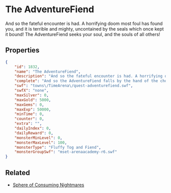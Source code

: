 # The AdventureFiend

And so the fateful encounter is had. A horrifying doom most foul has found you, and it is terrible and mighty, uncontained by the seals which once kept it bound! The AdventureFiend seeks your soul, and the souls of all others!

## Properties

```json
{
    "id": 1832,
    "name": "The AdventureFiend",
    "description": "And so the fateful encounter is had. A horrifying doom most foul has found you, and it is terrible and mighty, uncontained by the seals which once kept it bound! The AdventureFiend seeks your soul, and the souls of all others!",
    "complete": "And so the AdventureFiend falls by the hand of the chosen hero, but in time, it will return, for it is never truly gone forever.",
    "swf": "towns\/TimeArena\/quest-adventurefiend.swf",
    "swfX": "none",
    "maxSilver": 0,
    "maxGold": 5000,
    "maxGems": 0,
    "maxExp": 50000,
    "minTime": 0,
    "counter": 0,
    "extra": "",
    "dailyIndex": 0,
    "dailyReward": 0,
    "monsterMinLevel": 0,
    "monsterMaxLevel": 100,
    "monsterType": "Fluffy Tog and Fiend",
    "monsterGroupSwf": "mset-arenaacademy-r6.swf"
}
```

## Related

- [Sphere of Consuming Nightmares](../items/20312-sphere-of-consuming-nightmares.md)

